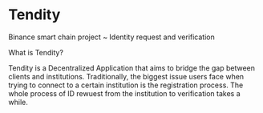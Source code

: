 # Tendity
Binance smart chain project ~ Identity request and verification

What is Tendity?

Tendity is a Decentralized Application that aims to bridge the gap between clients and institutions. Traditionally, the biggest issue users face when trying to connect to a certain institution is the registration process. The whole process of ID rewuest from the institution to verification takes a while.
